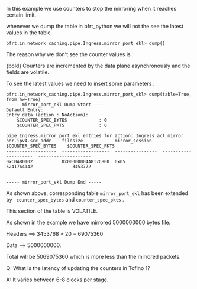 In this example we use counters to stop the mirroring when it reaches certain limit. 

whenever we dump the table in bfrt_python we will not the see the latest values in the table. 

```
bfrt.in_network_caching.pipe.Ingress.mirror_port_ekl> dump()
```

The reason why we don't see the counter values is : 

{bold} Counters are incremented by the data plane asynchronously and the fields are volatile. 


To see the latest values we need to insert some parameters : 
```
bfrt.in_network_caching.pipe.Ingress.mirror_port_ekl> dump(table=True, from_hw=True)
----- mirror_port_ekl Dump Start -----
Default Entry:
Entry data (action : NoAction):
    $COUNTER_SPEC_BYTES            : 0
    $COUNTER_SPEC_PKTS             : 0

pipe.Ingress.mirror_port_ekl entries for action: Ingress.acl_mirror
hdr.ipv4.src_addr    filesize            mirror_session      $COUNTER_SPEC_BYTES    $COUNTER_SPEC_PKTS
-------------------  ------------------  ----------------  ---------------------  --------------------
0xC0A80102           0x00000004A817C800  0x05                         5241764142               3453772


----- mirror_port_ekl Dump End -----
```

As shown above, corresponding table ```mirror_port_ekl``` has been extended by ``` counter_spec_bytes``` and ``` counter_spec_pkts ``` . 

This section of the table is VOLATILE. 

As shown in the example we have mirrored 5000000000 bytes file.

Headers ==> 3453768 * 20 = 69075360

Data    ==> 5000000000. 

Total will be 5069075360 which is more less than the mirrored packets. 

Q: What is the latency of updating the counters in Tofino 1? 

A: It varies between 6-8 clocks per stage.  





